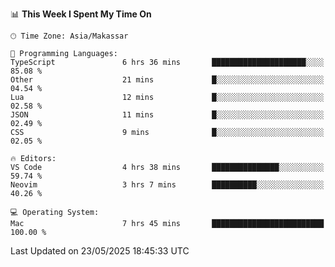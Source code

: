 <!--START_SECTION:waka-->
📊 **This Week I Spent My Time On** 

```text
🕑︎ Time Zone: Asia/Makassar

💬 Programming Languages: 
TypeScript               6 hrs 36 mins       █████████████████████░░░░   85.08 % 
Other                    21 mins             █░░░░░░░░░░░░░░░░░░░░░░░░   04.54 % 
Lua                      12 mins             █░░░░░░░░░░░░░░░░░░░░░░░░   02.58 % 
JSON                     11 mins             █░░░░░░░░░░░░░░░░░░░░░░░░   02.49 % 
CSS                      9 mins              █░░░░░░░░░░░░░░░░░░░░░░░░   02.05 % 

🔥 Editors: 
VS Code                  4 hrs 38 mins       ███████████████░░░░░░░░░░   59.74 % 
Neovim                   3 hrs 7 mins        ██████████░░░░░░░░░░░░░░░   40.26 % 

💻 Operating System: 
Mac                      7 hrs 45 mins       █████████████████████████   100.00 % 
```


 Last Updated on 23/05/2025 18:45:33 UTC
<!--END_SECTION:waka-->
